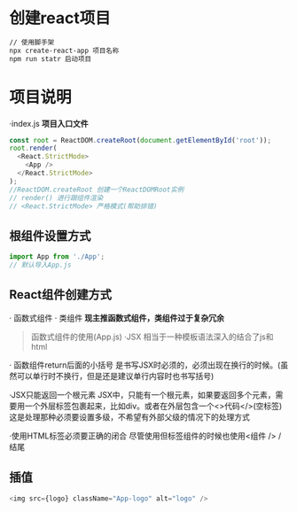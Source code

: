 # 创建react项目
```bash
// 使用脚手架 
npx create-react-app 项目名称
npm run statr 启动项目
```

# 项目说明
·index.js **项目入口文件**
```js
const root = ReactDOM.createRoot(document.getElementById('root'));
root.render(
  <React.StrictMode>
    <App />
  </React.StrictMode>
);
//ReactDOM.createRoot 创建一个ReactDOMRoot实例
// render() 进行跟组件渲染
// <React.StrictMode> 严格模式(帮助排错)
```

## 根组件设置方式
```js
import App from './App';
// 默认导入App.js
```

## React组件创建方式
· 函数式组件
· 类组件
**现主推函数式组件，类组件过于复杂冗余**

>函数式组件的使用(App.js)
·JSX 相当于一种模板语法深入的结合了js和html

· 函数组件return后面的小括号
 是书写JSX时必须的，必须出现在换行的时候。(虽然可以单行时不换行，但是还是建议单行内容时也书写括号)

·JSX只能返回一个根元素
JSX中，只能有一个根元素，如果要返回多个元素，需要用一个外层标签包裹起来，比如div。或者在外层包含一个<>代码</>(空标签)
这是处理那种必须要设置多级，不希望有外部父级的情况下的处理方式

·使用HTML标签必须要正确的闭合
尽管使用但标签组件的时候也使用<组件 /> /结尾

## 插值
```js
<img src={logo} className="App-logo" alt="logo" />
```

